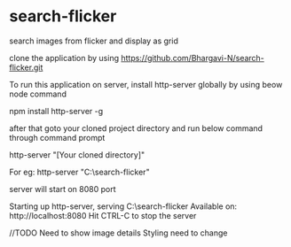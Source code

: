 # search-flicker
search images from flicker and display as grid


clone the application by using https://github.com/Bhargavi-N/search-flicker.git

To run this application on server, install http-server globally by using beow node command

 npm install http-server -g

after that goto your cloned project directory and run below command through command prompt


http-server "[Your cloned directory]"

For eg: http-server "C:\search-flicker"

server will start on 8080 port

Starting up http-server, serving C:\search-flicker
Available on:
  http://localhost:8080
Hit CTRL-C to stop the server


//TODO
Need to show image details
Styling need to change
